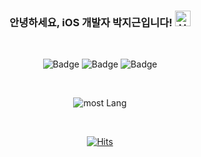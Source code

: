 <div align="center">
  
### 안녕하세요, iOS 개발자 박지근입니다! <img src="https://raw.githubusercontent.com/Tarikul-Islam-Anik/Animated-Fluent-Emojis/master/Emojis/Hand%20gestures/Hand%20with%20Fingers%20Splayed%20Light%20Skin%20Tone.png" alt="Hand with Fingers Splayed Light Skin Tone" width="25" height="25" />

<br>

![Badge](https://img.shields.io/badge/iOS-000000?style=for-the-badge&logo=Apple&logoColor=white)
![Badge](https://img.shields.io/badge/Swift-FA7343?style=for-the-badge&logo=swift&logoColor=white)
![Badge](https://img.shields.io/badge/Xcode-007ACC?style=for-the-badge&logo=Xcode&logoColor=white)

<br>

![most Lang](https://github-readme-stats.vercel.app/api/top-langs/?username=Kyletube&layout=compact&theme=tokyonight)

<br>

[![Hits](https://hits.seeyoufarm.com/api/count/incr/badge.svg?url=https%3A%2F%2Fgithub.com%2FKyletube&count_bg=%2379C83D&title_bg=%23555555&icon=&icon_color=%23E7E7E7&title=hits&edge_flat=false)](https://hits.seeyoufarm.com)

</div>
<!--
**Kyletube/Kyletube** is a ✨ _special_ ✨ repository because its `README.md` (this file) appears on your GitHub profile.

Here are some ideas to get you started:

- 🔭 I’m currently working on ...
- 🌱 I’m currently learning ...
- 👯 I’m looking to collaborate on ...
- 🤔 I’m looking for help with ...
- 💬 Ask me about ...
- 📫 How to reach me: ...
- 😄 Pronouns: ...
- ⚡ Fun fact: ...
-->
